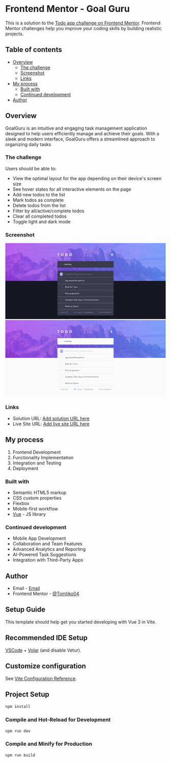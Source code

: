# Frontend Mentor - Goal Guru

This is a solution to the [Todo app challenge on Frontend Mentor](https://www.frontendmentor.io/challenges/todo-app-Su1_KokOW). Frontend Mentor challenges help you improve your coding skills by building realistic projects. 

## Table of contents

- [Overview](#overview)
  - [The challenge](#the-challenge)
  - [Screenshot](#screenshot)
  - [Links](#links)
- [My process](#my-process)
  - [Built with](#built-with)
  - [Continued development](#Continued-development)
- [Author](#author)

## Overview

GoalGuru is an intuitive and engaging task management application designed to help users efficiently manage and achieve their goals. With a sleek and modern interface, GoalGuru offers a streamlined approach to organizing daily tasks

### The challenge

Users should be able to:

- View the optimal layout for the app depending on their device's screen size
- See hover states for all interactive elements on the page
- Add new todos to the list
- Mark todos as complete
- Delete todos from the list
- Filter by all/active/complete todos
- Clear all completed todos
- Toggle light and dark mode

### Screenshot

![](./src/assest/1.jpeg)
![](./src/assest/2.jpeg)

### Links

- Solution URL: [Add solution URL here](https://github.com/Tomtiko04/Goal-Guru)
- Live Site URL: [Add live site URL here](https://goal-guru.vercel.app/)

## My process

1. Frontend Development
2. Functionality Implementation
3. Integration and Testing
4. Deployment

### Built with

- Semantic HTML5 markup
- CSS custom properties
- Flexbox
- Mobile-first workflow
- [Vue](https://vuejs.org/) - JS library

### Continued development

- Mobile App Development
- Collaboration and Team Features
- Advanced Analytics and Reporting
- AI-Powered Task Suggestions
- Integration with Third-Party Apps

## Author

-  Email - [Email](ogunneyeoyinkansola@gmail.com)
- Frontend Mentor - [@Tomtiko04](https://www.frontendmentor.io/profile/Tomtiko04)

## Setup Guide 

This template should help get you started developing with Vue 3 in Vite.

## Recommended IDE Setup

[VSCode](https://code.visualstudio.com/) + [Volar](https://marketplace.visualstudio.com/items?itemName=Vue.volar) (and disable Vetur).

## Customize configuration

See [Vite Configuration Reference](https://vitejs.dev/config/).

## Project Setup

```sh
npm install
```

### Compile and Hot-Reload for Development

```sh
npm run dev
```

### Compile and Minify for Production

```sh
npm run build
```
